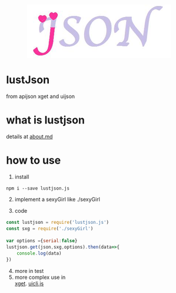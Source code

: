 <div align=center><img src="https://raw.githubusercontent.com/aceunlonely/lustJson/master/docs/lustjson.jpg"/></div>

# lustJson
from apijson  xget and uijson

#  what is lustjson
details at [about.md](https://github.com/aceunlonely/lustJson/blob/master/docs/about.md "about")

# how to use
1. install
```shell
npm i --save lustjson.js
```
2. implement a sexyGirl
like ./sexyGirl

3. code
```js
const lustjson = require('lustjson.js')
const sxg = require('./sexyGirl')

var options ={serial:false}
lustjson.get(json,sxg,options).then(data=>{
    console.log(data)
})

```
4. more in test  
5. more complex use in   
[xget](https://github.com/aceunlonely/xget.git "xget"). 
[uicli.js](https://github.com/aceunlonely/uicli.js "uicli")
